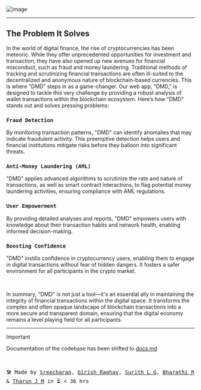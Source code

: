 
![image](https://github.com/sr2echa/dirty-moni-detector/assets/65058816/f2d86ce3-9d19-499a-bc6e-7ef83f8f7083)

---

## The Problem It Solves
In the world of digital finance, the rise of cryptocurrencies has been meteoric. While they offer unprecedented opportunities for investment and transaction, they have also opened up new avenues for financial misconduct, such as fraud and money laundering. Traditional methods of tracking and scrutinizing financial transactions are often ill-suited to the decentralized and anonymous nature of blockchain-based currencies. This is where "DMD" steps in as a game-changer.
Our web app, "DMD," is designed to tackle this very challenge by providing a robust analysis of wallet transactions within the blockchain ecosystem. Here’s how "DMD" stands out and solves pressing problems:

### `Fraud Detection`
By monitoring transaction patterns, "DMD" can identify anomalies that may indicate fraudulent activity. This preemptive detection helps users and financial institutions mitigate risks before they balloon into significant threats.

### `Anti-Money Laundering (AML)`
"DMD" applies advanced algorithms to scrutinize the rate and nature of transactions, as well as smart contract interactions, to flag potential money laundering activities, ensuring compliance with AML regulations.

### `User Empowerment`
By providing detailed analyses and reports, "DMD" empowers users with knowledge about their transaction habits and network health, enabling informed decision-making.

### `Boosting Confidence`
"DMD" instills confidence in cryptocurrency users, enabling them to engage in digital transactions without fear of hidden dangers. It fosters a safer environment for all participants in the crypto market.

<br>

In summary, "DMD" is not just a tool—it's an essential ally in maintaining the integrity of financial transactions within the digital space. It transforms the complex and often opaque landscape of blockchain transactions into a more secure and transparent domain, ensuring that the digital economy remains a level playing field for all participants.

---

> [!IMPORTANT]
> Documentation of the codebase has been shifted to [docs.md](./docs.md)

<br>

<samp>
  
🛠️ Made by [Sreecharan](https://github.com/sr2echa), [Girish Raghav](https://github.com/wreckage0907), [Surith L G](https://github.com/lgsurith), [Bharathi R](https://github.com/vampbrain) & [Tharun J M](https://github.com/jmt-genius) in ⏳ < 36 hrs

</samp>
